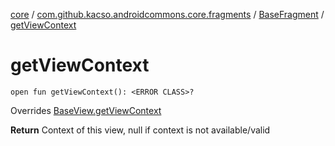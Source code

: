 [core](../../index.md) / [com.github.kacso.androidcommons.core.fragments](../index.md) / [BaseFragment](index.md) / [getViewContext](.)

# getViewContext

`open fun getViewContext(): <ERROR CLASS>?`

Overrides [BaseView.getViewContext](../../com.github.kacso.androidcommons.core.views/-base-view/get-view-context.md)

**Return**
Context of this view, null if context is not available/valid

